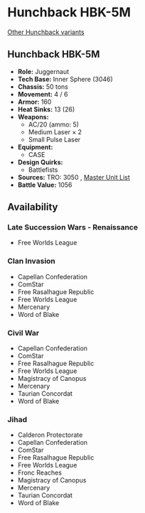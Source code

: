 # Hunchback HBK-5M 

[Other Hunchback variants](../hunchback.md) 

## Hunchback HBK-5M 

- **Role:** Juggernaut 
- **Tech Base:** Inner Sphere (3046) 
- **Chassis:** 50 tons 
- **Movement:** 4 / 6 
- **Armor:** 160 
- **Heat Sinks:** 13 (26) 
- **Weapons:** 
  - AC/20 (ammo: 5) 
  - Medium Laser × 2 
  - Small Pulse Laser 
- **Equipment:** 
  - CASE 
- **Design Quirks:** 
  - Battlefists 
- **Sources:** TRO: 3050 , [Master Unit List](http://masterunitlist.info/Unit/Details/1561) 
- **Battle Value:** 1056 

## Availability 

### Late Succession Wars - Renaissance 

- Free Worlds League 

### Clan Invasion 

- Capellan Confederation 
- ComStar 
- Free Rasalhague Republic 
- Free Worlds League 
- Mercenary 
- Word of Blake 

### Civil War 

- Capellan Confederation 
- ComStar 
- Free Rasalhague Republic 
- Free Worlds League 
- Magistracy of Canopus 
- Mercenary 
- Taurian Concordat 
- Word of Blake 

### Jihad 

- Calderon Protectorate 
- Capellan Confederation 
- ComStar 
- Free Rasalhague Republic 
- Free Worlds League 
- Fronc Reaches 
- Magistracy of Canopus 
- Mercenary 
- Taurian Concordat 
- Word of Blake 

